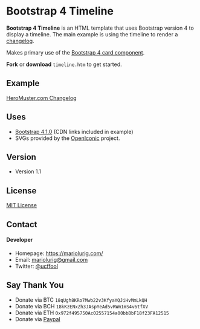 Bootstrap 4 Timeline
======
**Bootstrap 4 Timeline** is an HTML template that uses Bootstrap version 4 to display a timeline. The main example is using the timeline to render a [changelog](http://keepachangelog.com/en/1.0.0/). 

Makes primary use of the [Bootstrap 4 card component](https://getbootstrap.com/docs/4.1/components/card/).

**Fork** or **download** `timeline.htm` to get started.

## Example
[HeroMuster.com Changelog](https://heromuster.com/changelog)

## Uses 
* [Bootstrap 4.1.0](https://getbootstrap.com/docs/4.1/getting-started/introduction/) (CDN links included in example)
* SVGs provided by the [OpenIconic](https://github.com/iconic/open-iconic) project.

## Version 
* Version 1.1

## License
[MIT License](https://opensource.org/licenses/MIT)

## Contact
#### Developer
* Homepage: https://mariolurig.com/
* Email: mariolurig@gmail.com
* Twitter: [@ucffool](https://twitter.com/ucffool "ucffool on twitter")

## Say Thank You

- Donate via BTC `18qUgh8KRo7Mwb22v3KfyaYQJiHvMmLkQH`
- Donate via BCH `18kKzENxZh3JAspYeAd5vRWm1mS4v6tfXV`
- Donate via ETH `0x972f495750Ac02557154a00bbBbF18f23FA12515`
- Donate via [Paypal](https://www.paypal.me/MarioLurig)